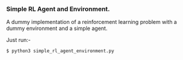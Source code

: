 ### Simple RL Agent and Environment.

A dummy implementation of a reinforcement learning problem 
with a dummy environment and a simple agent.

Just run:-
```
$ python3 simple_rl_agent_environment.py
```